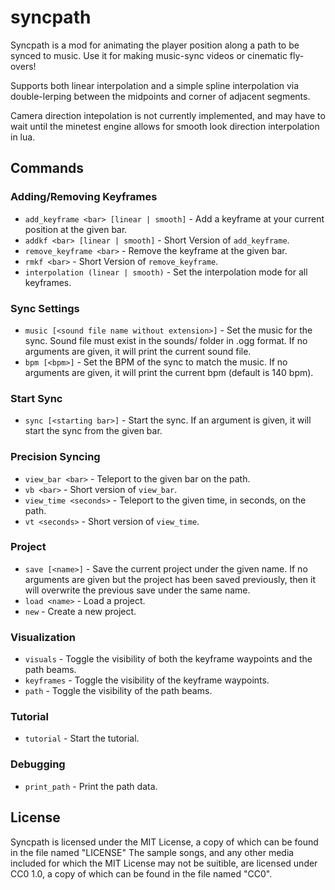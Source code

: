 # syncpath

Syncpath is a mod for animating the player position along a path to be synced to music. Use it for making music-sync videos or cinematic fly-overs!

Supports both linear interpolation and a simple spline interpolation via double-lerping between the midpoints and corner of adjacent segments.

Camera direction intepolation is not currently implemented, and may have to wait until the minetest engine allows for smooth look direction interpolation in lua.

## Commands

### Adding/Removing Keyframes
- `add_keyframe <bar> [linear | smooth]` - Add a keyframe at your current position at the given bar.
- `addkf <bar> [linear | smooth]` - Short Version of `add_keyframe`.
- `remove_keyframe <bar>` - Remove the keyframe at the given bar.
- `rmkf <bar>` - Short Version of `remove_keyframe`.
- `interpolation (linear | smooth)` - Set the interpolation mode for all keyframes.

### Sync Settings
- `music [<sound file name without extension>]` - Set the music for the sync. Sound file must exist in the sounds/ folder in .ogg format. If no arguments are given, it will print the current sound file.
- `bpm [<bpm>]` - Set the BPM of the sync to match the music. If no arguments are given, it will print the current bpm (default is 140 bpm).

### Start Sync
- `sync [<starting bar>]` - Start the sync. If an argument is given, it will start the sync from the given bar.

### Precision Syncing
- `view_bar <bar>` - Teleport to the given bar on the path.
- `vb <bar>` - Short version of `view_bar`.
- `view_time <seconds>` - Teleport to the given time, in seconds, on the path.
- `vt <seconds>` - Short version of `view_time`.

### Project
- `save [<name>]` - Save the current project under the given name. If no arguments are given but the project has been saved previously, then it will overwrite the previous save under the same name.
- `load <name>` - Load a project.
- `new` - Create a new project.

### Visualization
- `visuals` - Toggle the visibility of both the keyframe waypoints and the path beams.
- `keyframes` - Toggle the visibility of the keyframe waypoints.
- `path` - Toggle the visibility of the path beams.

### Tutorial
- `tutorial` - Start the tutorial.

### Debugging
- `print_path` - Print the path data.

## License

Syncpath is licensed under the MIT License, a copy of which can be found in the file named "LICENSE"
The sample songs, and any other media included for which the MIT License may not be suitible, are licensed under CC0 1.0, a copy of which can be found in the file named "CC0".